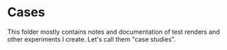 # Cases

This folder mostly contains notes and documentation of test renders and other experiments I create. Let's call them "case studies".
